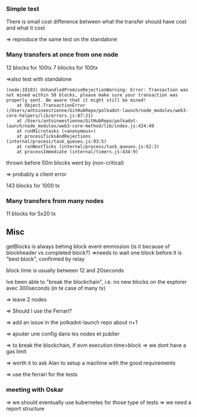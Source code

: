 ### Simple test

There is small cost difference between what the transfer should have cost and what it cost

=> reproduce the same test on the standalone

### Many transfers at once from one node

12 blocks for 100tx
7 bllocks for 100tx

=>also test with standalone

```
(node:19103) UnhandledPromiseRejectionWarning: Error: Transaction was not mined within 50 blocks, please make sure your transaction was properly sent. Be aware that it might still be mined!
    at Object.TransactionError (/Users/antoineestienne/GitHubRepo/polkadot-launch/node_modules/web3-core-helpers/lib/errors.js:87:21)
    at /Users/antoineestienne/GitHubRepo/polkadot-launch/node_modules/web3-core-method/lib/index.js:424:49
    at runMicrotasks (<anonymous>)
    at processTicksAndRejections (internal/process/task_queues.js:93:5)
    at runNextTicks (internal/process/task_queues.js:62:3)
    at processImmediate (internal/timers.js:434:9)
```

thrown before 50m blocks went by (non-critical)

=> probably a client error

143 blocks for 1000 tx

### Many transfers from many nodes

11 blocks for 5x20 tx

## Misc
getBlocks is always behing block event emmission (is it because of blockheader vs completed block?)
=>needs to wait one block before it is "best block", confirmed by relay

block time is usually between 12 and 20seconds

Ive been able to "break the blockchain", i.e. no new blocks on the explorer avec 300seconds (in te case of many tx)

=> leave 2 nodes

=> Should I use the Ferrari?

=> add an issue in the polkadot-launch repo about n+1

=> ajouter une config dans les nodes et publier

=> to break the blockchain, if evm execution time>block
=> we dont have a gas  limit


=> worth it to ask Alan to setup a machine with the good requirements


=> use the ferrari for the tests

### meeting with Oskar
=> we should eventually use kubernetes for those type of tests
=> we need a report structure